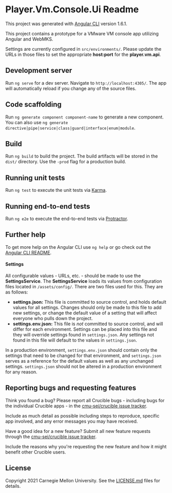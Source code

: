 # Player.Vm.Console.Ui Readme

This project was generated with [Angular CLI](https://github.com/angular/angular-cli) version 1.6.1.

This project contains a prototype for a VMware VM console app utilizing Angular and WebMKS.

Settings are currently configured in `src/environments/`. Please update the URLs in those files to set the appropriate **host:port** for the **player.vm.api**.

## Development server

Run `ng serve` for a dev server. Navigate to `http://localhost:4305/`. The app will automatically reload if you change any of the source files.

## Code scaffolding

Run `ng generate component component-name` to generate a new component. You can also use `ng generate directive|pipe|service|class|guard|interface|enum|module`.

## Build

Run `ng build` to build the project. The build artifacts will be stored in the `dist/` directory. Use the `-prod` flag for a production build.

## Running unit tests

Run `ng test` to execute the unit tests via [Karma](https://karma-runner.github.io).

## Running end-to-end tests

Run `ng e2e` to execute the end-to-end tests via [Protractor](http://www.protractortest.org/).

## Further help

To get more help on the Angular CLI use `ng help` or go check out the [Angular CLI README](https://github.com/angular/angular-cli/blob/master/README.md).

#### Settings

All configurable values - URLs, etc. - should be made to use the **SettingsService**. The **SettingsService** loads its values from configuration files located in `/assets/config/`. There are two files used for this. They are as follows:

- **settings.json:** This file is committed to source control, and holds default values for all settings. Changes should only be made to this file to add new settings, or change the default value of a setting that will affect everyone who pulls down the project.
- **settings.env.json:** This file is *not* committed to source control, and will differ for each environment. Settings can be placed into this file and they will override settings found in `settings.json`. Any settings not found in this file will default to the values in `settings.json`.

In a production environment, `settings.env.json` should contain only the settings that need to be changed for that environment, and `settings.json` serves as a reference for the default values as well as any unchanged settings. `settings.json` should not be altered in a production environment for any reason.

## Reporting bugs and requesting features

Think you found a bug? Please report all Crucible bugs - including bugs for the individual Crucible apps - in the [cmu-sei/crucible issue tracker](https://github.com/cmu-sei/crucible/issues).

Include as much detail as possible including steps to reproduce, specific app involved, and any error messages you may have received.

Have a good idea for a new feature? Submit all new feature requests through the [cmu-sei/crucible issue tracker](https://github.com/cmu-sei/crucible/issues).

Include the reasons why you're requesting the new feature and how it might benefit other Crucible users.

## License

Copyright 2021 Carnegie Mellon University. See the [LICENSE.md](./LICENSE.md) files for details.
